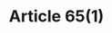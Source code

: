 ---
title: "Article 65(1)"
draft: false
exceptions:
- info53c
memberstates:
- IT
score: 3
compensation:
- 
remarks: |
 


link: ""
---